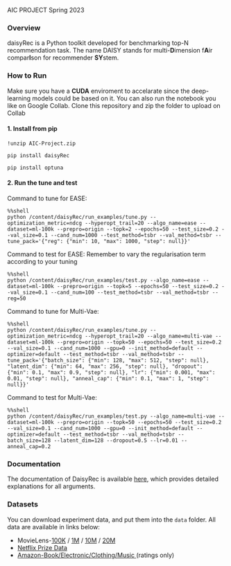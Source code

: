 AIC PROJECT Spring 2023

### Overview

daisyRec is a Python toolkit developed for benchmarking top-N recommendation task. The name DAISY stands for multi-**D**imension f**A**ir compar**I**son for recommender **SY**stem. 

<!---
***[DaisyRec v2.0](https://github.com/recsys-benchmark/DaisyRec-v2.0) is aviable now with more functions, and you are highly recommended to use DaisyRec v2.0***
--->

### How to Run

Make sure you have a **CUDA** enviroment to accelarate since the deep-learning models could be based on it. 
You can also run the notebook you like on Google Collab.
Clone this repository and zip the folder to upload on Collab

#### 1. Install from pip
```
!unzip AIC-Project.zip
```
```
pip install daisyRec
```

```
pip install optuna
```

#### 2. Run the tune and test
Command to tune for EASE:
```
%%shell
python /content/daisyRec/run_examples/tune.py --optimization_metric=ndcg --hyperopt_trail=20 --algo_name=ease --dataset=ml-100k --prepro=origin --topk=2 --epochs=50 --test_size=0.2 --val_size=0.1 --cand_num=1000 --test_method=tsbr --val_method=tsbr --tune_pack='{"reg": {"min": 10, "max": 1000, "step": null}}'
```

Command to test for EASE:
Remember to vary the regularisation term according to your tuning
```
%%shell
python /content/daisyRec/run_examples/test.py --algo_name=ease --dataset=ml-100k --prepro=origin --topk=5 --epochs=50 --test_size=0.2 --val_size=0.1 --cand_num=100 --test_method=tsbr --val_method=tsbr --reg=50
```
Command to tune for Multi-Vae:
```
%%shell
python /content/daisyRec/run_examples/tune.py --optimization_metric=ndcg --hyperopt_trail=20 --algo_name=multi-vae --dataset=ml-100k --prepro=origin --topk=50 --epochs=50 --test_size=0.2 --val_size=0.1 --cand_num=1000 --gpu=0 --init_method=default --optimizer=default --test_method=tsbr --val_method=tsbr --tune_pack='{"batch_size": {"min": 128, "max": 512, "step": null}, "latent_dim": {"min": 64, "max": 256, "step": null}, "dropout": {"min": 0.1, "max": 0.9, "step": null}, "lr": {"min": 0.001, "max": 0.01, "step": null}, "anneal_cap": {"min": 0.1, "max": 1, "step": null}}'
```

Command to test for Multi-Vae:
```
%%shell
python /content/daisyRec/run_examples/test.py --algo_name=multi-vae --dataset=ml-100k --prepro=origin --topk=50 --epochs=50 --test_size=0.2 --val_size=0.1 --cand_num=1000 --gpu=0 --init_method=default --optimizer=default --test_method=tsbr --val_method=tsbr --batch_size=128 --latent_dim=128 --dropout=0.5 --lr=0.01 --anneal_cap=0.2
```

### Documentation 

The documentation of DaisyRec is available [here](https://daisyrec.readthedocs.io/en/latest/), which provides detailed explanations for all arguments.

### Datasets

You can download experiment data, and put them into the `data` folder.
All data are available in links below: 

  - MovieLens-[100K](https://grouplens.org/datasets/movielens/100k/) / [1M](https://grouplens.org/datasets/movielens/1m/) / [10M](https://grouplens.org/datasets/movielens/10m/) / [20M](https://grouplens.org/datasets/movielens/20m/)
  - [Netflix Prize Data](https://archive.org/download/nf_prize_dataset.tar)
  - [Amazon-Book/Electronic/Clothing/Music ](http://jmcauley.ucsd.edu/data/amazon/links.html)(ratings only)
